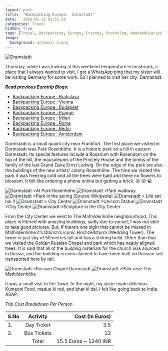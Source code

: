 ```yaml
---
layout: post
title:  "Backpacking Europe:  Darmstadt"
date:   2018-01-12 03:52:38
categories: Travel
hidden: true
tags: [Travel, Backpacking, Europe, Friends, Photoblog, WeekendDiaries]
image:
  background: witewall_3.png
---
```

<img src="https://i.imgur.com/yF4htGH.jpg" alt="Dramstadt">


Thursday, while I was looking at this weekend temperature in Innsbruck, a place that I always wanted to visit, I got a WhatsApp ping that my sister will be visiting Germany for some work. So I planned to visit her city: Darmstadt.

**_Read previous Eurotrip Blogs:_**

+ <a href="http://yogeshpandey.in/travel/Backpacking-Europe-Bratislava/">Backpacking Europe : Bratislava</a>
+ <a href="http://yogeshpandey.in/travel/Backpacking-Europe-Vienna/">Backpacking Europe : Vienna</a>
+ <a href="http://yogeshpandey.in/travel/Backpacking-Europe-Budapest/">Backpacking Europe : Budapest</a>
+ <a href="http://yogeshpandey.in/travel/Backpacking-Europe-Prague/">Backpacking Europe : Prague</a>
+ <a href="http://yogeshpandey.in/travel/Backpacking-Europe-Milan/">Backpacking Europe : Milan</a>
+ <a href="http://yogeshpandey.in/travel/Backpacking-Europe-ROME/">Backpacking Europe :  Rome</a>
+ <a href="http://yogeshpandey.in/travel/Backpacking-Europe-Berlin/">Backpacking Europe : Berlin</a>
+ <a href="http://yogeshpandey.in/travel/Backpacking-Europe-Amsterdam/">Backpacking Europe : Amsterdam</a>

Darmstadt is a small quaint city near Frankfurt. The first place we visited in Darmstadt was Park Rosenhöhe. It is a historic park on a hill in eastern Darmstadt. Its special features include a Rosarium with Rosendom on the top of the hill, the mausoleums of the Princely House and the tombs of the family of the last Grand Duke Ernst Ludwig. On the edge of the park are also the buildings of the new artists' colony Rosenhöhe. The time we visited the park it was freezing cold and all the trees were bald and there no flowers to blossom. It felt like ordering a phone online but getting a brick. :stuck_out_tongue_winking_eye: :stuck_out_tongue_closed_eyes: :grinning:


<img src="https://i.imgur.com/oTU6IHF.jpg" alt="Darmstadt">
>At Park Rosenhöhe

<img src="https://i.imgur.com/EDvTa6d.jpg" alt="Dramstadt">
>Park walkway

<img src="https://i.imgur.com/bqa526z.jpg" alt="Dramstadt">
>Park in the spring [Source Wikipedia]

<img src="https://i.imgur.com/LowhOZS.jpg" alt="Dramstadt">
> Life set hai !!

<img src="https://i.imgur.com/Hp0HO2N.jpg" alt="Dramstadt">
> City Center

<img src="https://i.imgur.com/acS0Zfn.jpg" alt="Dramstadt">
>Unicorn Statue

<img src="https://i.imgur.com/Zh0P34O.jpg" alt="Dramstadt">
>City Center

<img src="https://i.imgur.com/kzIhANJ.jpg" alt="Dramstadt">
>Sculpture in the City Center


From the City Center we went to The Mathildenhöhe neighbourhood. This place is littered with amazing buildings, sadly due to sunset, I was not able to take good pictures. But, If there’s one sight that cannot be missed in Mathildenhöhe it’s Olbrich’s iconic Hochzeitsturm (Wedding Tower). The tower is just shy of 50 metres tall and has a striking build. Other than that we visited the Golden Russian Chapel and park which has neatly aligned trees. It is said that all of the building materials for the church was sourced in Russia, and the building is even claimed to have been built on Russian soil transported here by rail.

<img src="https://i.imgur.com/5kRsPLj.jpg" alt="Dramstadt">
>Russian Chapel Darmstadt

<img src="https://i.imgur.com/EsTHXiR.jpg" alt="Dramstadt">
>Park near The Mathildenhöhe

It was a small visit to the Town. In the night, my sister made delicious Kumaoni Food, madue ki roti, and bhat ki dal. I felt like going back to India ASAP.

*Trip Cost Breakdown Per Person*

| S.No | Activity|Cost (In Euros) |
|:----------|:----------:|-:|
| 1.      | Day Ticket      |3.5|
| 2.      | Bus Tickets       |12|
||Total|15.5 Euros ~ 1240 INR|
